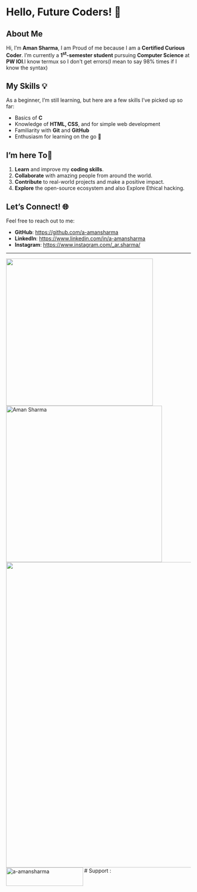 # Hello, Future Coders! 👋

## About Me
Hi, I’m **Aman Sharma**,
I am Proud of me because I am a **Certified Curious Coder**.
I’m currently a **1<sup>st</sup>-semester student** pursuing **Computer Science** at **PW IOI**.I know termux so I don't get errors(I mean to say 98% times if I know the syntax)

## My Skills 💡
As a beginner, I’m still learning, but here are a few skills I’ve picked up so far:
- Basics of **C**
- Knowledge of **HTML, CSS**, and for simple web development
- Familiarity with **Git** and **GitHub**
- Enthusiasm for learning on the go 🚀

##  I’m here To🎯

1. **Learn** and improve my **coding skills**.
2. **Collaborate** with amazing people from around the world.
3. **Contribute** to real-world projects and make a positive impact.
4. **Explore** the open-source ecosystem and also Explore Ethical hacking.

## Let’s Connect! 🌐
Feel free to reach out to me:
- **GitHub**: https://github.com/a-amansharma
- **LinkedIn**:  https://www.linkedin.com/in/a-amansharma
- **Instagram**: https://www.instagram.com/_ar.sharma/

---


<img width="400" src="https://github-readme-stats.vercel.app/api?username=a-amansharma&count_private=true&show_icons=true&theme=tokyonight&rank_icon=github"/>
<img width="425" src="https://streak-stats.demolab.com?user=a-amansharma&theme=tokyonight" alt="Aman Sharma"/>
<img width="830" src="https://github-readme-activity-graph.vercel.app/graph?username=a-amansharma&bg_color=21232a&color=a8eeff&line=61dafb&point=f0fcff&area=true&hide_border=false" />
# Support :
<img align="left" src="https://cdn.buymeacoffee.com/buttons/v2/default-yellow.png" height="50" width="210" alt="a-amansharma"/>
